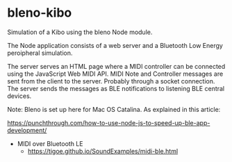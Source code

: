 # bleno-kibo

Simulation of a Kibo using the bleno Node module.

The Node application consists of a web server and a Bluetooth Low Energy peroipheral simulation.

The server serves an HTML page where a MIDI controller can be connected using the JavaScript Web MIDI API. MIDI Note and Controller messages are sent from the client to the server. Probably through a socket connection. The server sends the messages as BLE notifications to listening BLE central devices.

Note: Bleno is set up here for Mac OS Catalina. As explained in this article:

https://punchthrough.com/how-to-use-node-js-to-speed-up-ble-app-development/

- MIDI over Bluetooth LE
  - https://tigoe.github.io/SoundExamples/midi-ble.html